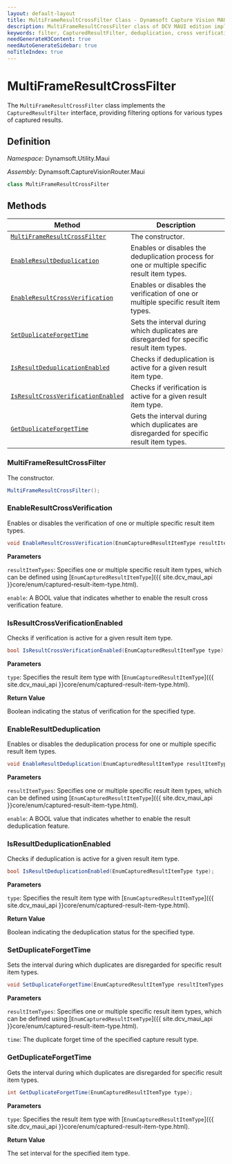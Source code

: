 ```yaml
---
layout: default-layout
title: MultiFrameResultCrossFilter Class - Dynamsoft Capture Vision MAUI Edition
description: MultiFrameResultCrossFilter class of DCV MAUI edition implements the CapturedResultFilter interface, providing filtering options for various types of captured results.
keywords: filter, CapturedResultFilter, deduplication, cross verification, duplicate forget time
needGenerateH3Content: true
needAutoGenerateSidebar: true
noTitleIndex: true
---
```


# MultiFrameResultCrossFilter

The `MultiFrameResultCrossFilter` class implements the `CapturedResultFilter` interface, providing filtering options for various types of captured results.

## Definition

*Namespace:* Dynamsoft.Utility.Maui

*Assembly:* Dynamsoft.CaptureVisionRouter.Maui

```csharp
class MultiFrameResultCrossFilter
```

## Methods

| Method | Description |
| ------ | ----------- |
| [`MultiFrameResultCrossFilter`](#multiframeresultcrossfilter-1) | The constructor. |
| [`EnableResultDeduplication`](#enableresultdeduplication) | Enables or disables the deduplication process for one or multiple specific result item types. |
| [`EnableResultCrossVerification`](#enableresultcrossverification) | Enables or disables the verification of one or multiple specific result item types. |
| [`SetDuplicateForgetTime`](#setduplicateforgettime) | Sets the interval during which duplicates are disregarded for specific result item types. |
| [`IsResultDeduplicationEnabled`](#isresultdeduplicationenabled) | Checks if deduplication is active for a given result item type. |
| [`IsResultCrossVerificationEnabled`](#isresultcrossverificationenabled) | Checks if verification is active for a given result item type. |
| [`GetDuplicateForgetTime`](#getduplicateforgettime) | Gets the interval during which duplicates are disregarded for specific result item types. |

### MultiFrameResultCrossFilter

The constructor.

```csharp
MultiFrameResultCrossFilter();
```

### EnableResultCrossVerification

Enables or disables the verification of one or multiple specific result item types.

```csharp
void EnableResultCrossVerification(EnumCapturedResultItemType resultItemTypes, bool enable);
```

**Parameters**

`resultItemTypes`: Specifies one or multiple specific result item types, which can be defined using [`EnumCapturedResultItemType`]({{ site.dcv_maui_api }}core/enum/captured-result-item-type.html).

`enable`: A BOOL value that indicates whether to enable the result cross verification feature.

### IsResultCrossVerificationEnabled

Checks if verification is active for a given result item type.

```csharp
bool IsResultCrossVerificationEnabled(EnumCapturedResultItemType type);
```

**Parameters**

`type`: Specifies the result item type with [`EnumCapturedResultItemType`]({{ site.dcv_maui_api }}core/enum/captured-result-item-type.html).

**Return Value**

Boolean indicating the status of verification for the specified type.

### EnableResultDeduplication

Enables or disables the deduplication process for one or multiple specific result item types.

```csharp
void EnableResultDeduplication(EnumCapturedResultItemType resultItemTypes, bool enable);
```

**Parameters**

`resultItemTypes`: Specifies one or multiple specific result item types, which can be defined using [`EnumCapturedResultItemType`]({{ site.dcv_maui_api }}core/enum/captured-result-item-type.html).

`enable`: A BOOL value that indicates whether to enable the result deduplication feature.

### IsResultDeduplicationEnabled

Checks if deduplication is active for a given result item type.

```csharp
bool IsResultDeduplicationEnabled(EnumCapturedResultItemType type);
```

**Parameters**

`type`: Specifies the result item type with [`EnumCapturedResultItemType`]({{ site.dcv_maui_api }}core/enum/captured-result-item-type.html).

**Return Value**

Boolean indicating the deduplication status for the specified type.

### SetDuplicateForgetTime

Sets the interval during which duplicates are disregarded for specific result item types.

```csharp
void SetDuplicateForgetTime(EnumCapturedResultItemType resultItemTypes, int time);
```

**Parameters**

`resultItemTypes`: Specifies one or multiple specific result item types, which can be defined using [`EnumCapturedResultItemType`]({{ site.dcv_maui_api }}core/enum/captured-result-item-type.html).

`time`: The duplicate forget time of the specified capture result type.

### GetDuplicateForgetTime

Gets the interval during which duplicates are disregarded for specific result item types.

```csharp
int GetDuplicateForgetTime(EnumCapturedResultItemType type);
```

**Parameters**

`type`: Specifies the result item type with [`EnumCapturedResultItemType`]({{ site.dcv_maui_api }}core/enum/captured-result-item-type.html).

**Return Value**

The set interval for the specified item type.
